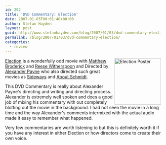 ```yaml
---
id: 292
title: 'DVD Commentary: Election'
date: 2007-01-03T00:01:40+00:00
author: Stefan Hayden
layout: post
guid: http://www.stefanhayden.com/blog/2007/01/03/dvd-commentary-election/
permalink: /blog/2007/01/03/dvd-commentary-election/
categories:
  - review
---
```

<a href="http://www.amazon.com/o/ASIN/B00001MXXJ/stefanhayden-20" style="float:right;"><img src="http://ec1.images-amazon.com/images/P/B00001MXXJ.01._SCLZZZZZZZ_.jpg" alt="Election Poster" style=" width:150px;" /><a href="http://imdb.com/title/tt0126886/">Election</a></a> is a wonderfully odd movie with <a href="http://imdb.com/name/nm0000111/">Matthew Broderick</a> and <a href="http://imdb.com/name/nm0000702/">Reese Witherspoon</a> and Directed by <a href="http://imdb.com/name/nm0668247/">Alexander Payne</a> who also directed such great movies as <a href="http://imdb.com/title/tt0375063/">Sideways</a> and <a href="http://imdb.com/title/tt0257360/">About Schmidt</a>.</p>
<p>This DVD Commentary is really about Alexander Payne's directing and writing and directing process. Alexander is extremely well spoken and does a good job of mixing his commentary with out completely blotting out the movie in the background. I had not seen the movie in a long time and the way Alexander's comments intermixed with the actual audio made it easy to remember what happened.</p>
<p>Very few commentaries are worth listening to but this is definitely worth it if you have any interest in either Election or how directors come to create their own voice.
</p>
